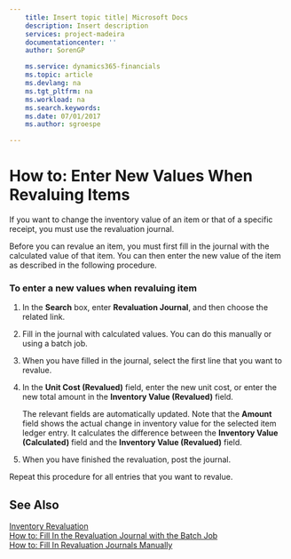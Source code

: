 ```yaml
---
    title: Insert topic title| Microsoft Docs
    description: Insert description
    services: project-madeira
    documentationcenter: ''
    author: SorenGP

    ms.service: dynamics365-financials
    ms.topic: article
    ms.devlang: na
    ms.tgt_pltfrm: na
    ms.workload: na
    ms.search.keywords:
    ms.date: 07/01/2017
    ms.author: sgroespe

---
```

# How to: Enter New Values When Revaluing Items
If you want to change the inventory value of an item or that of a specific receipt, you must use the revaluation journal.  
  
 Before you can revalue an item, you must first fill in the journal with the calculated value of that item. You can then enter the new value of the item as described in the following procedure.  
  
### To enter a new values when revaluing item  
  
1.  In the **Search** box, enter **Revaluation Journal**, and then choose the related link.  
  
2.  Fill in the journal with calculated values. You can do this manually or using a batch job.  
  
3.  When you have filled in the journal, select the first line that you want to revalue.  
  
4.  In the **Unit Cost (Revalued)** field, enter the new unit cost, or enter the new total amount in the **Inventory Value (Revalued)** field.  
  
     The relevant fields are automatically updated. Note that the **Amount** field shows the actual change in inventory value for the selected item ledger entry. It calculates the difference between the **Inventory Value (Calculated)** field and the **Inventory Value (Revalued)** field.  
  
5.  When you have finished the revaluation, post the journal.  
  
 Repeat this procedure for all entries that you want to revalue.  
  
## See Also  
 [Inventory Revaluation](../inventory-revaluation.md)   
 [How to: Fill In the Revaluation Journal with the Batch Job](../how-to-fill-in-the-revaluation-journal-with-the-batch-job.md)   
 [How to: Fill In Revaluation Journals Manually](../how-to-fill-in-revaluation-journals-manually.md)